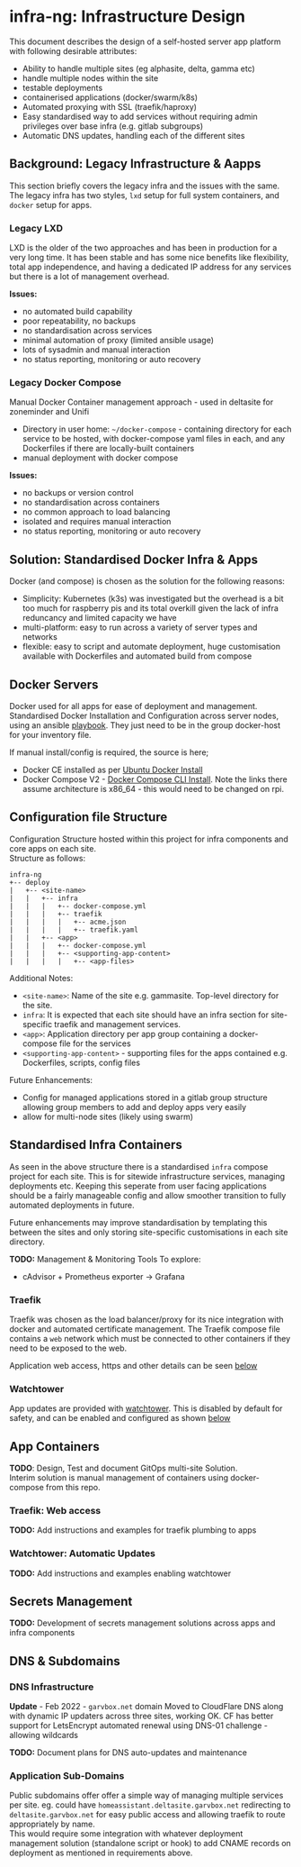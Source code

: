 # infra-ng: Infrastructure Design
This document describes the design of a self-hosted server app platform with following desirable attributes:
* Ability to handle multiple sites (eg alphasite, delta, gamma etc)
* handle multiple nodes within the site
* testable deployments
* containerised applications (docker/swarm/k8s)
* Automated proxying with SSL (traefik/haproxy)
* Easy standardised way to add services without requiring admin privileges over base infra (e.g. gitlab subgroups)
* Automatic DNS updates, handling each of the different sites


## Background: Legacy Infrastructure & Aapps
This section briefly covers the legacy infra and the issues with the same. The legacy infra has
two styles, `lxd` setup for full system containers, and `docker` setup for apps.

### Legacy LXD
LXD is the older of the two approaches and has been in production for a very long time. It has been
stable and has some nice benefits like flexibility, total app independence, and having a dedicated
IP address for any services but there is a lot of management overhead.

**Issues:**
* no automated build capability
* poor repeatability, no backups
* no standardisation across services
* minimal automation of proxy (limited ansible usage)
* lots of sysadmin and manual interaction
* no status reporting, monitoring or auto recovery


### Legacy Docker Compose
Manual Docker Container management approach - used in deltasite for zoneminder and Unifi
* Directory in user home: `~/docker-compose` - containing directory for each service to be hosted,
  with docker-compose yaml files in each, and any Dockerfiles if there are locally-built containers
* manual deployment with docker compose

**Issues:** 
* no backups or version control
* no standardisation across containers
* no common approach to load balancing
* isolated and requires manual interaction
* no status reporting, monitoring or auto recovery


## Solution: Standardised Docker Infra & Apps
Docker (and compose) is chosen as the solution for the following reasons:
* Simplicity: Kubernetes (k3s) was investigated but the overhead is a bit too much for raspberry
  pis and its total overkill given the lack of infra reduncancy and limited capacity we have
* multi-platform: easy to run across a variety of server types and networks
* flexible: easy to script and automate deployment, huge customisation available with Dockerfiles and automated build from compose


## Docker Servers
Docker used for all apps for ease of deployment and management. Standardised Docker Installation and 
Configuration across server nodes, using an ansible [playbook](../ansible/docker-install.yml). 
They just need to be in the group docker-host for your inventory file.

If manual install/config is required, the source is here;
* Docker CE installed as per [Ubuntu Docker Install](https://docs.docker.com/engine/install/ubuntu/)
* Docker Compose V2 - [Docker Compose CLI Install](https://docs.docker.com/compose/cli-command/#install-on-linux).
Note the links there assume architecture is x86_64 - this would need to be changed on rpi.

## Configuration file Structure
Configuration Structure hosted within this project for infra components and core apps on each site.  
Structure as follows:

```
infra-ng
+-- deploy
|   +-- <site-name>
|   |   +-- infra
|   |   |   +-- docker-compose.yml
|   |   |   +-- traefik
|   |   |   |   +-- acme.json
|   |   |   |   +-- traefik.yaml
|   |   +-- <app>
|   |   |   +-- docker-compose.yml
|   |   |   +-- <supporting-app-content>
|   |   |   |   +-- <app-files>
```

Additional Notes:
* `<site-name>`: Name of the site e.g. gammasite. Top-level directory for the site.
* `infra`: It is expected that each site should have an infra section for site-specific traefik
  and management services.
* `<app>`: Application directory per app group containing a docker-compose file for the services
* `<supporting-app-content>` - supporting files for the apps contained e.g. Dockerfiles, scripts, config files

Future Enhancements:
* Config for managed applications stored in a gitlab group structure allowing group members to add
  and deploy apps very easily
* allow for multi-node sites (likely using swarm)


## Standardised Infra Containers
As seen in the above structure there is a standardised `infra` compose project for each site. 
This is for sitewide infrastructure services, managing deployments etc. Keeping this seperate from
user facing applications should be a fairly manageable config and allow smoother transition to
fully automated deployments in future.

Future enhancements may improve standardisation by templating this between the sites and only storing
site-specific customisations in each site directory.

**TODO:** Management & Monitoring Tools To explore:
* cAdvisor + Prometheus exporter -> Grafana

### Traefik
Traefik was chosen as the load balancer/proxy for its nice integration with docker and automated
certificate management. The Traefik compose file contains a `web` network which must be connected
to other containers if they need to be exposed to the web.

Application web access, https and other details can be seen [below](#traefik-web-access)

### Watchtower
App updates are provided with [watchtower](https://containrrr.dev/watchtower/). This is disabled by
default for safety, and can be enabled and configured as shown [below](#watchtower-automatic-updates)


## App Containers
**TODO**: Design, Test and document GitOps multi-site Solution.  
Interim solution is manual management of containers using docker-compose from this repo.

### Traefik: Web access
**TODO:** Add instructions and examples for traefik plumbing to apps

### Watchtower: Automatic Updates
**TODO:** Add instructions and examples enabling watchtower


## Secrets Management

**TODO:** Development of secrets management solutions across apps and infra components


## DNS & Subdomains

### DNS Infrastructure

**Update** - Feb 2022 - `garvbox.net` domain Moved to CloudFlare DNS along with dynamic IP updaters
across three sites, working OK. CF has better support for LetsEncrypt automated renewal using
DNS-01 challenge - allowing wildcards  

**TODO:** Document plans for DNS auto-updates and maintenance

### Application Sub-Domains
Public subdomains offer offer a simple way of managing multiple services per site. 
eg. could have `homeassistant.deltasite.garvbox.net` redirecting to `deltasite.garvbox.net` for
easy public access and allowing traefik to route appropriately by name.  
This would require some integration with whatever deployment management solution
(standalone script or hook) to add CNAME records on deployment as mentioned in requirements above.

